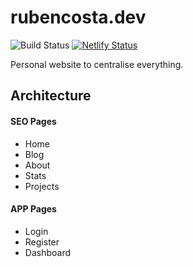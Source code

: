 # rubencosta.dev

![Build Status](https://travis-ci.org/rubenbase/rubencosta.dev.svg?branch=master)
[![Netlify Status](https://api.netlify.com/api/v1/badges/8e327620-01b9-4855-93b7-236490ce86af/deploy-status)](https://app.netlify.com/sites/jolly-colden-d5f654/deploys)

Personal website to centralise everything.

## Architecture

#### SEO Pages

- Home
- Blog
- About
- Stats
- Projects

#### APP Pages

- Login
- Register
- Dashboard

